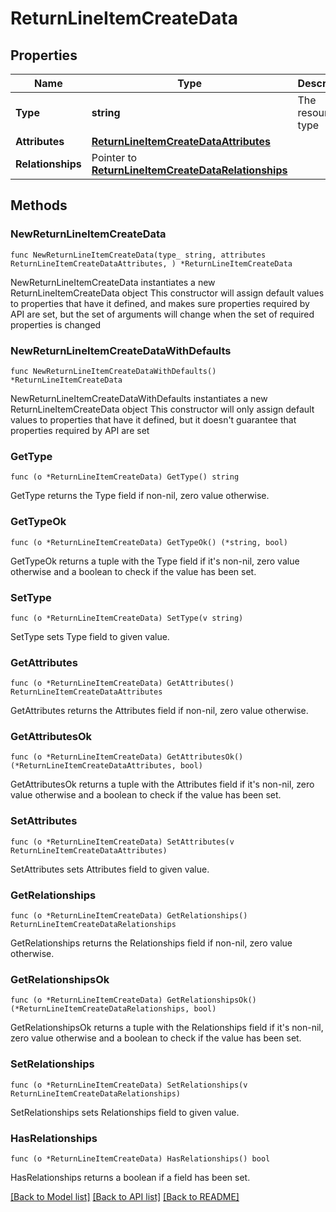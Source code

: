# ReturnLineItemCreateData

## Properties

Name | Type | Description | Notes
------------ | ------------- | ------------- | -------------
**Type** | **string** | The resource&#39;s type | [default to "return_line_items"]
**Attributes** | [**ReturnLineItemCreateDataAttributes**](ReturnLineItemCreateDataAttributes.md) |  | 
**Relationships** | Pointer to [**ReturnLineItemCreateDataRelationships**](ReturnLineItemCreateDataRelationships.md) |  | [optional] 

## Methods

### NewReturnLineItemCreateData

`func NewReturnLineItemCreateData(type_ string, attributes ReturnLineItemCreateDataAttributes, ) *ReturnLineItemCreateData`

NewReturnLineItemCreateData instantiates a new ReturnLineItemCreateData object
This constructor will assign default values to properties that have it defined,
and makes sure properties required by API are set, but the set of arguments
will change when the set of required properties is changed

### NewReturnLineItemCreateDataWithDefaults

`func NewReturnLineItemCreateDataWithDefaults() *ReturnLineItemCreateData`

NewReturnLineItemCreateDataWithDefaults instantiates a new ReturnLineItemCreateData object
This constructor will only assign default values to properties that have it defined,
but it doesn't guarantee that properties required by API are set

### GetType

`func (o *ReturnLineItemCreateData) GetType() string`

GetType returns the Type field if non-nil, zero value otherwise.

### GetTypeOk

`func (o *ReturnLineItemCreateData) GetTypeOk() (*string, bool)`

GetTypeOk returns a tuple with the Type field if it's non-nil, zero value otherwise
and a boolean to check if the value has been set.

### SetType

`func (o *ReturnLineItemCreateData) SetType(v string)`

SetType sets Type field to given value.


### GetAttributes

`func (o *ReturnLineItemCreateData) GetAttributes() ReturnLineItemCreateDataAttributes`

GetAttributes returns the Attributes field if non-nil, zero value otherwise.

### GetAttributesOk

`func (o *ReturnLineItemCreateData) GetAttributesOk() (*ReturnLineItemCreateDataAttributes, bool)`

GetAttributesOk returns a tuple with the Attributes field if it's non-nil, zero value otherwise
and a boolean to check if the value has been set.

### SetAttributes

`func (o *ReturnLineItemCreateData) SetAttributes(v ReturnLineItemCreateDataAttributes)`

SetAttributes sets Attributes field to given value.


### GetRelationships

`func (o *ReturnLineItemCreateData) GetRelationships() ReturnLineItemCreateDataRelationships`

GetRelationships returns the Relationships field if non-nil, zero value otherwise.

### GetRelationshipsOk

`func (o *ReturnLineItemCreateData) GetRelationshipsOk() (*ReturnLineItemCreateDataRelationships, bool)`

GetRelationshipsOk returns a tuple with the Relationships field if it's non-nil, zero value otherwise
and a boolean to check if the value has been set.

### SetRelationships

`func (o *ReturnLineItemCreateData) SetRelationships(v ReturnLineItemCreateDataRelationships)`

SetRelationships sets Relationships field to given value.

### HasRelationships

`func (o *ReturnLineItemCreateData) HasRelationships() bool`

HasRelationships returns a boolean if a field has been set.


[[Back to Model list]](../README.md#documentation-for-models) [[Back to API list]](../README.md#documentation-for-api-endpoints) [[Back to README]](../README.md)


